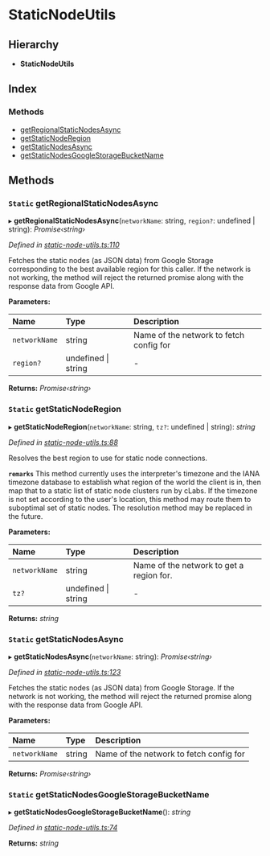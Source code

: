 # StaticNodeUtils

## Hierarchy

* **StaticNodeUtils**

## Index

### Methods

* [getRegionalStaticNodesAsync](_static_node_utils_.staticnodeutils.md#static-getregionalstaticnodesasync)
* [getStaticNodeRegion](_static_node_utils_.staticnodeutils.md#static-getstaticnoderegion)
* [getStaticNodesAsync](_static_node_utils_.staticnodeutils.md#static-getstaticnodesasync)
* [getStaticNodesGoogleStorageBucketName](_static_node_utils_.staticnodeutils.md#static-getstaticnodesgooglestoragebucketname)

## Methods

### `Static` getRegionalStaticNodesAsync

▸ **getRegionalStaticNodesAsync**\(`networkName`: string, `region?`: undefined \| string\): _Promise‹string›_

_Defined in_ [_static-node-utils.ts:110_](https://github.com/celo-org/celo-monorepo/blob/master/packages/sdk/network-utils/src/static-node-utils.ts#L110)

Fetches the static nodes \(as JSON data\) from Google Storage corresponding to the best available region for this caller. If the network is not working, the method will reject the returned promise along with the response data from Google API.

**Parameters:**

| Name | Type | Description |
| :--- | :--- | :--- |
| `networkName` | string | Name of the network to fetch config for |
| `region?` | undefined \| string | - |

**Returns:** _Promise‹string›_

### `Static` getStaticNodeRegion

▸ **getStaticNodeRegion**\(`networkName`: string, `tz?`: undefined \| string\): _string_

_Defined in_ [_static-node-utils.ts:88_](https://github.com/celo-org/celo-monorepo/blob/master/packages/sdk/network-utils/src/static-node-utils.ts#L88)

Resolves the best region to use for static node connections.

**`remarks`** This method currently uses the interpreter's timezone and the IANA timezone database to establish what region of the world the client is in, then map that to a static list of static node clusters run by cLabs. If the timezone is not set according to the user's location, this method may route them to suboptimal set of static nodes. The resolution method may be replaced in the future.

**Parameters:**

| Name | Type | Description |
| :--- | :--- | :--- |
| `networkName` | string | Name of the network to get a region for. |
| `tz?` | undefined \| string | - |

**Returns:** _string_

### `Static` getStaticNodesAsync

▸ **getStaticNodesAsync**\(`networkName`: string\): _Promise‹string›_

_Defined in_ [_static-node-utils.ts:123_](https://github.com/celo-org/celo-monorepo/blob/master/packages/sdk/network-utils/src/static-node-utils.ts#L123)

Fetches the static nodes \(as JSON data\) from Google Storage. If the network is not working, the method will reject the returned promise along with the response data from Google API.

**Parameters:**

| Name | Type | Description |
| :--- | :--- | :--- |
| `networkName` | string | Name of the network to fetch config for |

**Returns:** _Promise‹string›_

### `Static` getStaticNodesGoogleStorageBucketName

▸ **getStaticNodesGoogleStorageBucketName**\(\): _string_

_Defined in_ [_static-node-utils.ts:74_](https://github.com/celo-org/celo-monorepo/blob/master/packages/sdk/network-utils/src/static-node-utils.ts#L74)

**Returns:** _string_


